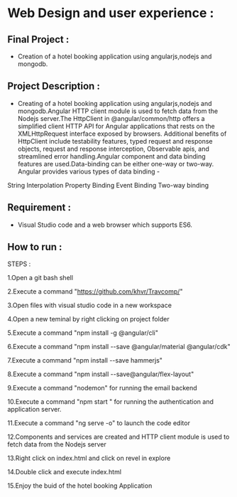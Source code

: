 # Web Design and user experience :
## Final Project : 
* Creation of a hotel booking application using angularjs,nodejs and mongodb.

## Project Description : 
* Creating of a hotel booking application using angularjs,nodejs and mongodb.Angular HTTP client module is used to fetch data from the Nodejs server.The HttpClient in @angular/common/http offers a simplified client HTTP API for Angular applications that rests on the XMLHttpRequest interface exposed by browsers. Additional benefits of HttpClient include testability features, typed request and response objects, request and response interception, Observable apis, and streamlined error handling.Angular component and data binding features are used.Data-binding can be either one-way or two-way. Angular provides various types of data binding -

String Interpolation
Property Binding
Event Binding
Two-way binding



## Requirement :
* Visual Studio code and a web browser which supports ES6.


## How to run :
STEPS :

1.Open a git bash shell

2.Execute a command "https://github.com/khvr/Travcomp/"

3.Open files with visual studio code in a new workspace

4.Open a new teminal by right clicking on project folder

5.Execute a command "npm install -g @angular/cli"

6.Execute a command "npm install --save @angular/material @angular/cdk"

7.Execute a command "npm install --save hammerjs"

8.Execute a command "npm install --save@angular/flex-layout"

9.Execute a command "nodemon" for running the email backend

10.Execute a command "npm start " for running the authentication and application server.

11.Execute a command "ng serve -o" to launch the code editor

12.Components and services are created and HTTP client module is used to fetch data from the Nodejs server

13.Right click on index.html and click on revel in explore

14.Double click and execute index.html

15.Enjoy the buid of the hotel booking Application
